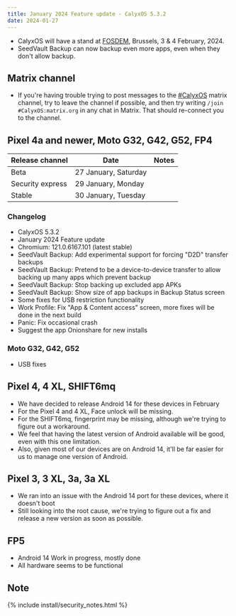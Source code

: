 ```yaml
---
title: January 2024 Feature update - CalyxOS 5.3.2
date: 2024-01-27
---
```


* CalyxOS will have a stand at [FOSDEM](https://fosdem.org), Brussels, 3 & 4 February, 2024.
* SeedVault Backup can now backup even more apps, even when they don't allow backup.

## Matrix channel

* If you're having trouble trying to post messages to the [#CalyxOS](https://matrix.to/#/#CalyxOS:matrix.org) matrix channel, try to leave the channel if possible, and then try writing `/join #CalyxOS:matrix.org` in any chat in Matrix. That should re-connect you to the channel.

## Pixel 4a and newer, Moto G32, G42, G52, FP4

| Release channel  | Date   | Notes |
| ---------------- | ------ | ------ |
| Beta | 27 January, Saturday | |
| Security express | 29 January, Monday | |
| Stable | 30 January, Tuesday | |

### Changelog

* CalyxOS 5.3.2
* January 2024 Feature update
* Chromium: 121.0.6167.101 (latest stable)
* SeedVault Backup: Add experimental support for forcing "D2D" transfer backups
* SeedVault Backup: Pretend to be a device-to-device transfer to allow backing up many apps which prevent backup
* SeedVault Backup: Stop backing up excluded app APKs
* SeedVault Backup: Show size of app backups in Backup Status screen
* Some fixes for USB restriction functionality
* Work Profile: Fix "App & Content access" screen, more fixes will be done in the next build
* Panic: Fix occasional crash
* Suggest the app Onionshare for new installs

### Moto G32, G42, G52
* USB fixes

## Pixel 4, 4 XL, SHIFT6mq

* We have decided to release Android 14 for these devices in February
* For the Pixel 4 and 4 XL, Face unlock will be missing.
* For the SHIFT6mq, fingerprint may be missing, although we're trying to figure out a workaround.
* We feel that having the latest version of Android available will be good, even with this one limitation.
* Also, given most of our devices are on Android 14, it'll be far easier for us to manage one version of Android.

## Pixel 3, 3 XL, 3a, 3a XL

* We ran into an issue with the Android 14 port for these devices, where it doesn't boot
* Still looking into the root cause, we're trying to figure out a fix and release a new version as soon as possible.

## FP5

* Android 14 Work in progress, mostly done
* All hardware seems to be functional

## Note

{% include install/security_notes.html %}

